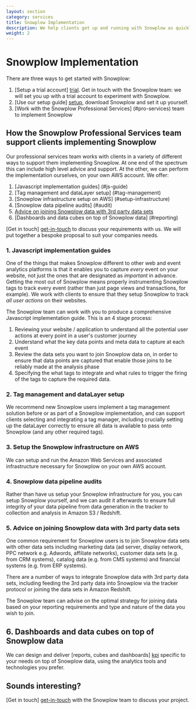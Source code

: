 ```yaml
---
layout: section
category: services
title: Snowplow Implementation
description: We help clients get up and running with Snowplow as quickly as possible
weight: 2
---
```


# Snowplow Implementation

There are three ways to get started with Snowplow:

1. [Setup a trial account] [trial]. Get in touch with the Snowplow team: we will set you up with a trial account to experiment with Snowplow.
2. [Use our setup guide] [setup], download Snowplow and set it up yourself.
3. [Work with the Snowplow Professional Services] (#pro-services) team to implement Snowplow 

<a name="pro-services"><h2>How the Snowplow Professional Services team support clients implementing Snowplow</h2></a>

Our professional services team works with clients in a variety of different ways to support them implementing Snowplow. At one end of the spectrum this can include high level advice and support. At the other, we can perform the implementation ourselves, on your own AWS account. We offer:

1. [Javascript implementation guides] (#js-guide)
2. [Tag management and dataLayer setup] (#tag-management)
3. [Snowplow infrastructure setup on AWS] (#setup-infrastructure)
4. [Snowplow data pipeline audits] (#audit)
5. [Advice on joining Snowplow data with 3rd party data sets](#join)
6. [Dashboards and data cubes on top of Snowplow data] (#reporting)

[Get in touch] [get-in-touch] to discuss your requirements with us. We will put together a bespoke proposal to suit your companies needs.

<a name="js-guide"><h3>1. Javascript implementation guides</h3></a>

One of the things that makes Snowplow different to other web and event analytics platforms is that it enables you to capture *every* event on your website, not just the ones that are designated as *important* in advance. Getting the most out of Snowplow means properly instrumenting Snowplow tags to track every event (rather than just page views and transactions, for example). We work with clients to ensure that they setup Snowplow to track *all user actions* on their websites.

The Snowplow team can work with you to produce a comprehensive Javascript implementation guide. This is an 4 stage process:

1. Reviewing your website / application to understand all the potential user actions at every point in a user's customer journey
2. Understand what the key data points and meta data to capture at each event
3. Review the data sets you want to join Snowplow data on, in order to ensure that data points are captured that enable those joins to be reliably made at the analysis phase
4. Specifying the what tags to integrate and what rules to trigger the firing of the tags to capture the required data.

<a name="tag-management"><h3>2. Tag management and dataLayer setup</h3></a>

We recommend new Snowplow users implement a tag management solution before or as part of a Snowplow implementation, and can support clients selecting and integrating a tag manager, including crucially setting up the dataLayer correctly to ensure all data is available to pass onto Snowplow (and any other required tags).

<a name="setup-infrastructure"><h3>3. Setup the Snowplow infrastructure on AWS</h3></a>

We can setup and run the Amazon Web Services and associated infrastructure necessary for Snowplow on your own AWS account. 

<a name="audit"><h3>4. Snowplow data pipeline audits</h3></a>

Rather than have us setup your Snowplow infrastructure for you, you can setup Snowplow yourself, and we can audit it afterwards to ensure full integrity of your data pipeline from data generation in the tracker to collection and analysis in Amazon S3 / Redshift.

<a name="join"><h3>5. Advice on joining Snowplow data with 3rd party data sets</h3></a>

One common requirement for Snowplow users is to join Snowplow data sets with other data sets including marketing data (ad server, display network, PPC network e.g. Adwords, affiliate networks), customer data sets (e.g. from CRM systems), catalog data (e.g. from CMS systems) and financial systems (e.g. from ERP systems).

There are a number of ways to integrate Snowplow data with 3rd party data sets, including feeding the 3rd party data into Snowplow via the tracker protocol or joining the data sets in Amazon Redshift. 

The Snowplow team can advise on the optimal strategy for joining data based on your reporting requirements and type and nature of the data you wish to join.

<a name="reporting"><h2>6. Dashboards and data cubes on top of Snowplow data</h2></a>

We can design and deliver [reports, cubes and dashboards] [kpi] specific to your needs on top of Snowplow data, using the analytics tools and technologies you prefer.


## Sounds interesting?

[Get in touch] [get-in-touch] with the Snowplow team to discuss your project.


[trial]: /product/get-started.html#trial
[setup]: https://github.com/snowplow/snowplow/wiki/Setting-up-Snowplow
[get-in-touch]: /about/index.html
[analytics]: analytics.html
[implementation]: implementation.html
[custom-dev]: custom-development.html

[event-tracking]: https://github.com/snowplow/snowplow/wiki/Integrating-Snowplow-into-your-website#wiki-events
[bespoke-reports]: reporting.html
[custom-dev]: custom-development.html
[repo]: https://github.com/snowplow/snowplow
[kpi]: reporting.html
